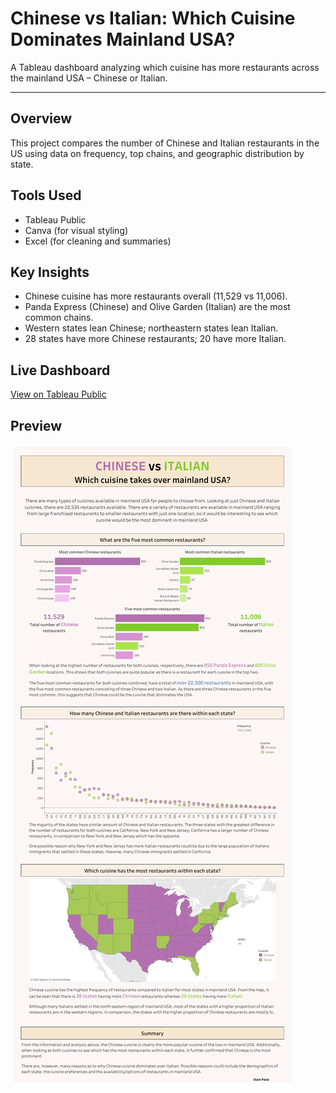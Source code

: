 # Chinese vs Italian: Which Cuisine Dominates Mainland USA?

A Tableau dashboard analyzing which cuisine has more restaurants across the mainland USA – Chinese or Italian.

---

## Overview
This project compares the number of Chinese and Italian restaurants in the US using data on frequency, top chains, and geographic distribution by state.

## Tools Used
- Tableau Public
- Canva (for visual styling)
- Excel (for cleaning and summaries)

## Key Insights
- Chinese cuisine has more restaurants overall (11,529 vs 11,006).
- Panda Express (Chinese) and Olive Garden (Italian) are the most common chains.
- Western states lean Chinese; northeastern states lean Italian.
- 28 states have more Chinese restaurants; 20 have more Italian.

## Live Dashboard
[View on Tableau Public](https://public.tableau.com/app/profile/diani.patel/viz/CHINESEvsITALIANWhichonetakesovermainlandUSA/ChinesevsItalian)

## Preview
![Dashboard Preview](assets/chinese-vs-italian-dashboard.png)
